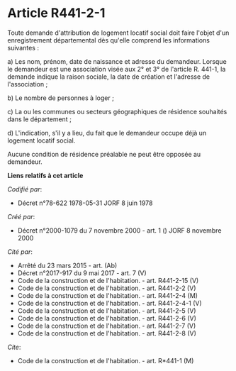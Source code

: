 # Article R441-2-1

Toute demande d'attribution de logement locatif social doit faire l'objet d'un enregistrement départemental dès qu'elle
comprend les informations suivantes :

a) Les nom, prénom, date de naissance et adresse du demandeur. Lorsque le demandeur est une association visée aux 2° et 3° de
l'article R. 441-1, la demande indique la raison sociale, la date de création et l'adresse de l'association ;

b) Le nombre de personnes à loger ;

c) La ou les communes ou secteurs géographiques de résidence souhaités dans le département ;

d) L'indication, s'il y a lieu, du fait que le demandeur occupe déjà un logement locatif social.

Aucune condition de résidence préalable ne peut être opposée au demandeur.

**Liens relatifs à cet article**

_Codifié par_:

  - Décret n°78-622 1978-05-31 JORF 8 juin 1978

_Créé par_:

  - Décret n°2000-1079 du 7 novembre 2000 - art. 1 () JORF 8 novembre 2000

_Cité par_:

  - Arrêté du 23 mars 2015 - art. (Ab)
  - Décret n°2017-917 du 9 mai 2017 - art. 7 (V)
  - Code de la construction et de l'habitation. - art. R441-2-15 (V)
  - Code de la construction et de l'habitation. - art. R441-2-2 (V)
  - Code de la construction et de l'habitation. - art. R441-2-4 (M)
  - Code de la construction et de l'habitation. - art. R441-2-4-1 (V)
  - Code de la construction et de l'habitation. - art. R441-2-5 (V)
  - Code de la construction et de l'habitation. - art. R441-2-6 (V)
  - Code de la construction et de l'habitation. - art. R441-2-7 (V)
  - Code de la construction et de l'habitation. - art. R441-2-8 (V)

_Cite_:

  - Code de la construction et de l'habitation. - art. R*441-1 (M)
